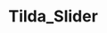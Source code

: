 # Tilda_Slider


<img src="https://i.postimg.cc/XYgf2mvc/image.jpg" alt="" style = "widht: 400px;">
